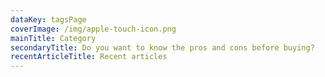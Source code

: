 ```yaml
---
dataKey: tagsPage
coverImage: /img/apple-touch-icon.png
mainTitle: Category
secondaryTitle: Do you want to know the pros and cons before buying?
recentArticleTitle: Recent articles
---
```

